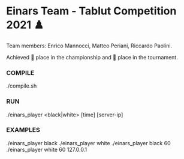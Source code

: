 # Einars Team - Tablut Competition 2021 ♟️

Team members: Enrico Mannocci, Matteo Periani, Riccardo Paolini.

Achieved 🥇 place in the championship and 🥉 place in the tournament.

### COMPILE
./compile.sh
### RUN
./einars_player <black|white> [time] [server-ip]
### EXAMPLES
./einars_player black
./einars_player white
./einars_player black 60
./einars_player white 60 127.0.0.1
